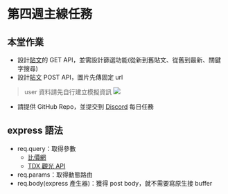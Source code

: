 # 第四週主線任務

## 本堂作業

- 設計[貼文](https://xd.adobe.com/view/c0763dbe-fc15-42e8-be0b-8956ed03e675-9525/screen/5b6bb2a0-f0f3-4b39-841f-8cf3a0ed9707)的 GET API，並需設計篩選功能(從新到舊貼文、從舊到最新、關鍵字搜尋)
- 設計[貼文](https://xd.adobe.com/view/c0763dbe-fc15-42e8-be0b-8956ed03e675-9525/screen/dfc7891e-63fd-4141-989a-8776ee7ea9f0) POST API，圖片先傳固定 url

> user 資料請先自行建立模擬資訊
> ![](https://i.imgur.com/rcPT5OS.png)

- 請提供 GitHub Repo，並提交到 [Discord](https://discord.com/channels/801807326054055996/1073411249926324234/1091329503038541896) 每日任務

## express 語法

- req.query：取得參數
  - [比價網](https://feebee.com.tw/s/iphone/?pl=3300&ph=12000)
  - [TDX 觀光 API](https://tdx.transportdata.tw/api-service/swagger/basic/cd0226cf-6292-4c35-8a0d-b595f0b15352#/)
- req.params：取得動態路由
- req.body(express 產生器)：獲得 post body，就不需要寫原生接 buffer

